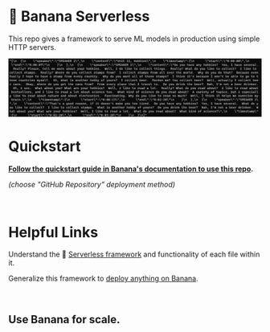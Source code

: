
# 🍌 Banana Serverless

This repo gives a framework to serve ML models in production using simple HTTP servers.

![demo input image](https://github.com/lucataco/serverless-whisper-speaker-diarization-url/blob/main/poc.jpg?raw=true)

# Quickstart
**[Follow the quickstart guide in Banana's documentation to use this repo](https://docs.banana.dev/banana-docs/quickstart).** 

*(choose "GitHub Repository" deployment method)*

<br>

# Helpful Links
Understand the 🍌 [Serverless framework](https://docs.banana.dev/banana-docs/core-concepts/inference-server/serverless-framework) and functionality of each file within it.

Generalize this framework to [deploy anything on Banana](https://docs.banana.dev/banana-docs/resources/how-to-serve-anything-on-banana).

<br>

## Use Banana for scale.
